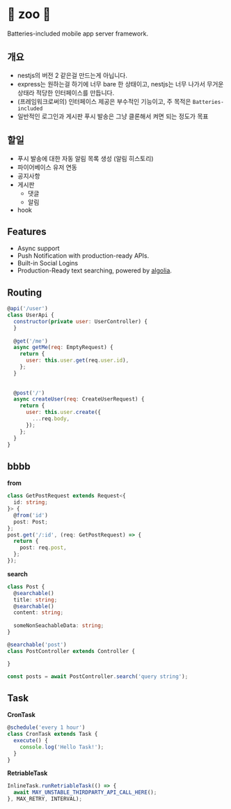 :penguin: zoo :penguin:
====
Batteries-included mobile app server framework.

개요
----
* nestjs의 버전 2 같은걸 만드는게 아닙니다.
* express는 원하는걸 하기에 너무 bare 한 상태이고, nestjs는 너무 나가서 무거운 상태라 적당한 인터페이스를 만듭니다.
* (프레임워크로써의) 인터페이스 제공은 부수적인 기능이고, 주 목적은 `Batteries-included`
* 일반적인 로그인과 게시판 푸시 발송은 그냥 클론해서 켜면 되는 정도가 목표

할일
-----
* 푸시 발송에 대한 자동 알림 목록 생성 (알림 히스토리)
* 파이어베이스 유저 연동
* 공지사항
* 게시판
  * 댓글
  * 알림
* hook

Features
----
* Async support
* Push Notification with production-ready APIs.
* Built-in Social Logins
* Production-Ready text searching, powered by [algolia](https://www.algolia.com/).


Routing
----
```js
@api('/user')
class UserApi {
  constructor(private user: UserController) {
  }
  
  @get('/me')
  async getMe(req: EmptyRequest) {
    return {
      user: this.user.get(req.user.id),
    };
  }
  
  
  @post('/')
  async createUser(req: CreateUserRequest) {
    return {
      user: this.user.create({
        ...req.body,
      });
    };
  }
}
```

bbbb
----

__from__
```ts
class GetPostRequest extends Request<{
  id: string;
}> {
  @from('id')
  post: Post;
};
post.get('/:id', (req: GetPostRequest) => {
  return {
    post: req.post,
  };
});
```


__search__
```ts
class Post {
  @searchable()
  title: string;
  @searchable()
  content: string;
  
  someNonSeachableData: string;
}

@searchable('post')
class PostController extends Controller {

}
```
```ts
const posts = await PostController.search('query string');
```

Task
----
__CronTask__
```ts
@schedule('every 1 hour')
class CronTask extends Task {
  execute() {
    console.log('Hello Task!');
  }
}
```

__RetriableTask__
```ts
InlineTask.runRetriableTask(() => {
  await MAY_UNSTABLE_THIRDPARTY_API_CALL_HERE();
}, MAX_RETRY, INTERVAL);
```

